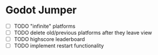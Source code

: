 # Godot Jumper

- [ ] TODO "infinite" platforms
- [ ] TODO delete old/previous platforms after they leave view
- [ ] TODO highscore leaderboard
- [ ] TODO implement restart functionality
